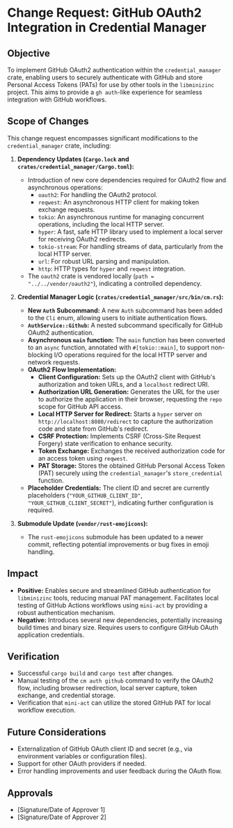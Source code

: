 # Change Request: GitHub OAuth2 Integration in Credential Manager

## Objective

To implement GitHub OAuth2 authentication within the `credential_manager` crate, enabling users to securely authenticate with GitHub and store Personal Access Tokens (PATs) for use by other tools in the `libminizinc` project. This aims to provide a `gh auth`-like experience for seamless integration with GitHub workflows.

## Scope of Changes

This change request encompasses significant modifications to the `credential_manager` crate, including:

1.  **Dependency Updates (`Cargo.lock` and `crates/credential_manager/Cargo.toml`):**
    *   Introduction of new core dependencies required for OAuth2 flow and asynchronous operations:
        *   `oauth2`: For handling the OAuth2 protocol.
        *   `reqwest`: An asynchronous HTTP client for making token exchange requests.
        *   `tokio`: An asynchronous runtime for managing concurrent operations, including the local HTTP server.
        *   `hyper`: A fast, safe HTTP library used to implement a local server for receiving OAuth2 redirects.
        *   `tokio-stream`: For handling streams of data, particularly from the local HTTP server.
        *   `url`: For robust URL parsing and manipulation.
        *   `http`: HTTP types for `hyper` and `reqwest` integration.
    *   The `oauth2` crate is vendored locally (`path = "../../vendor/oauth2"`), indicating a controlled dependency.

2.  **Credential Manager Logic (`crates/credential_manager/src/bin/cm.rs`):**
    *   **New `Auth` Subcommand:** A new `Auth` subcommand has been added to the `Cli` enum, allowing users to initiate authentication flows.
    *   **`AuthService::Github`:** A nested subcommand specifically for GitHub OAuth2 authentication.
    *   **Asynchronous `main` function:** The `main` function has been converted to an `async` function, annotated with `#[tokio::main]`, to support non-blocking I/O operations required for the local HTTP server and network requests.
    *   **OAuth2 Flow Implementation:**
        *   **Client Configuration:** Sets up the OAuth2 client with GitHub's authorization and token URLs, and a `localhost` redirect URI.
        *   **Authorization URL Generation:** Generates the URL for the user to authorize the application in their browser, requesting the `repo` scope for GitHub API access.
        *   **Local HTTP Server for Redirect:** Starts a `hyper` server on `http://localhost:8080/redirect` to capture the authorization code and state from GitHub's redirect.
        *   **CSRF Protection:** Implements CSRF (Cross-Site Request Forgery) state verification to enhance security.
        *   **Token Exchange:** Exchanges the received authorization code for an access token using `reqwest`.
        *   **PAT Storage:** Stores the obtained GitHub Personal Access Token (PAT) securely using the `credential_manager`'s `store_credential` function.
    *   **Placeholder Credentials:** The client ID and secret are currently placeholders (`"YOUR_GITHUB_CLIENT_ID"`, `"YOUR_GITHUB_CLIENT_SECRET"`), indicating further configuration is required.

3.  **Submodule Update (`vendor/rust-emojicons`):**
    *   The `rust-emojicons` submodule has been updated to a newer commit, reflecting potential improvements or bug fixes in emoji handling.

## Impact

*   **Positive:** Enables secure and streamlined GitHub authentication for `libminizinc` tools, reducing manual PAT management. Facilitates local testing of GitHub Actions workflows using `mini-act` by providing a robust authentication mechanism.
*   **Negative:** Introduces several new dependencies, potentially increasing build times and binary size. Requires users to configure GitHub OAuth application credentials.

## Verification

*   Successful `cargo build` and `cargo test` after changes.
*   Manual testing of the `cm auth github` command to verify the OAuth2 flow, including browser redirection, local server capture, token exchange, and credential storage.
*   Verification that `mini-act` can utilize the stored GitHub PAT for local workflow execution.

## Future Considerations

*   Externalization of GitHub OAuth client ID and secret (e.g., via environment variables or configuration files).
*   Support for other OAuth providers if needed.
*   Error handling improvements and user feedback during the OAuth flow.

## Approvals

*   [Signature/Date of Approver 1]
*   [Signature/Date of Approver 2]
